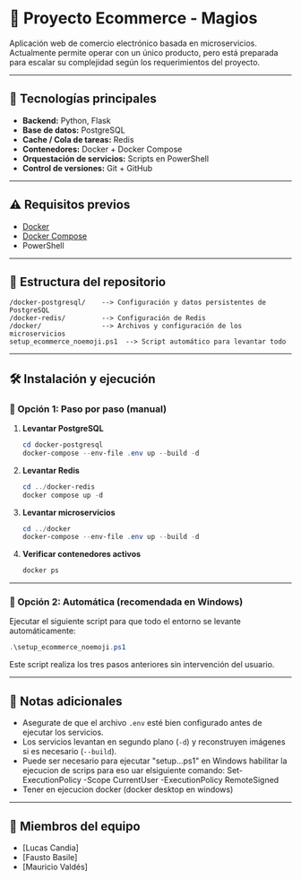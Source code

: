 # 🛒 Proyecto Ecommerce - Magios

Aplicación web de comercio electrónico basada en microservicios. Actualmente permite operar con un único producto, pero está preparada para escalar su complejidad según los requerimientos del proyecto.

---

## 🚀 Tecnologías principales

- **Backend:** Python, Flask
- **Base de datos:** PostgreSQL
- **Cache / Cola de tareas:** Redis
- **Contenedores:** Docker + Docker Compose
- **Orquestación de servicios:** Scripts en PowerShell
- **Control de versiones:** Git + GitHub

---

## ⚠️ Requisitos previos

- [Docker](https://www.docker.com/)
- [Docker Compose](https://docs.docker.com/compose/)
- PowerShell 

---

## 📁 Estructura del repositorio

```
/docker-postgresql/    --> Configuración y datos persistentes de PostgreSQL
/docker-redis/         --> Configuración de Redis
/docker/               --> Archivos y configuración de los microservicios
setup_ecommerce_noemoji.ps1  --> Script automático para levantar todo
```

---

## 🛠️ Instalación y ejecución

### 🔹 Opción 1: Paso por paso (manual)

1. **Levantar PostgreSQL**

   ```powershell
   cd docker-postgresql
   docker-compose --env-file .env up --build -d
   ```

2. **Levantar Redis**

   ```powershell
   cd ../docker-redis
   docker compose up -d
   ```

3. **Levantar microservicios**

   ```powershell
   cd ../docker
   docker-compose --env-file .env up --build -d
   ```

4. **Verificar contenedores activos**

   ```bash
   docker ps
   ```

---

### 🔹 Opción 2: Automática (recomendada en Windows)

Ejecutar el siguiente script para que todo el entorno se levante automáticamente:

```powershell
.\setup_ecommerce_noemoji.ps1
```

Este script realiza los tres pasos anteriores sin intervención del usuario.

---

## 📌 Notas adicionales

- Asegurate de que el archivo `.env` esté bien configurado antes de ejecutar los servicios.
- Los servicios levantan en segundo plano (`-d`) y reconstruyen imágenes si es necesario (`--build`).
- Puede ser necesario para ejecutar "setup...ps1" en Windows habilitar la ejecucion de scrips para
  eso uar elsiguiente comando:
  Set-ExecutionPolicy -Scope CurrentUser -ExecutionPolicy RemoteSigned
- Tener en ejecucion docker (docker desktop en windows)
---

## 👥 Miembros del equipo

- [Lucas Candia]
- [Fausto Basile]
- [Mauricio Valdés]
